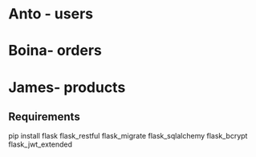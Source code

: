 # Anto - users
# Boina- orders
# James- products

## Requirements
pip install flask flask_restful  flask_migrate flask_sqlalchemy flask_bcrypt flask_jwt_extended